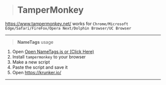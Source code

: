 ># TamperMonkey
https://www.tampermonkey.net/ works for `Chrome/Microsoft Edge/Safari/FireFox/Opera Next/Dolphin Browser/UC Browser`
__________________________________
>**NameTags** usage
1. Open [Open NameTags.js or (Click Here)](https://raw.githubusercontent.com/ZaResX/KrunkerZares/master/TamperMonkey/NameTags)
2. Install `tampermonkey` to your browser
3. Make a new script
4. Paste the script and save it
5. Open https://krunker.io/
__________________________________
